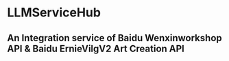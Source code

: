 # LLMServiceHub

## An Integration service of Baidu Wenxinworkshop API & Baidu ErnieVilgV2 Art Creation API